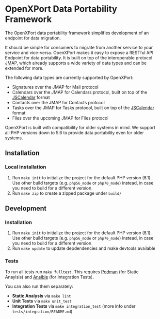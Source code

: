 # OpenXPort Data Portability Framework
The OpenXPort data portability framework simplifies development of an endpoint for data migration.

It should be simple for consumers to migrate from another service to your service and vice-versa. OpenXPort makes it easy to expose a RESTful API Endpoint for data portability. It is built on top of the interoperable protocol [JMAP](https://jmap.io/), which already supports a wide variety of data types and can be extended for more.

The following data types are currently supported by OpenXPort:

* Signatures over the JMAP for Mail protocol
* Calendars over the JMAP for Calendars protocol, built on top of the [JSCalendar](https://datatracker.ietf.org/doc/html/rfc8984) format
* Contacts over the JMAP for Contacts protocol
* Tasks over the JMAP for Tasks protocol, built on top of the [JSCalendar](https://datatracker.ietf.org/doc/html/rfc8984) format
* Files over the upcoming JMAP for Files protocol

OpenXPort is built with compatibility for older systems in mind. We support all PHP versions down to 5.6 to provide data portability even for older systems.

## Installation
### Local installation
1. Run `make init` to initialize the project for the default PHP version (8.1). Use other build targets (e.g. `php56_mode` or `php70_mode`) instead, in case you need to build for a different version.
1. Run `make zip` to create a zipped package under `build/`

## Development
### Installation
1. Run `make init` to initialize the project for the default PHP version (8.1). Use other build targets (e.g. `php56_mode` or `php70_mode`) instead, in case you need to build for a different version.
1. Run `make update` to update depdendencies and make devtools available

### Tests
To run all tests run `make fulltest`. This requires [Podman](https://podman.io/)
(for Static Anaylsis) and [Ansible](https://www.ansible.com/) (for Integration
Tests).

You can also run them separately:

* **Static Analysis** via `make lint`
* **Unit Tests** via `make unit_test`
* **Integration Tests** via `make integration_test` (more info under
`tests/integration/README.md`)
